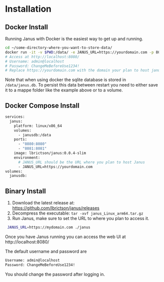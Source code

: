 # Installation

## Docker Install

Running Janus with Docker is the easiest way to get up and running.

```bash
cd ~/some-directory-where-you-want-to-store-data/
docker run -it -v $PWD:/data/ -e JANUS_URL=https://yourdomain.com -p 8080:8080 -p 8081:8081 lbrictson/janus:0.0.4-slim
# Access at http://localhost:8080/
# Username: admin@localhost
# Password: ChangeMeBeforeUse1234!
# Replace https://yourdomain.com with the domain your plan to host janus at
```

Note that when using docker the sqlite database is stored in `/data/janus.db`.  To persist this data between
restart you need to either save it to a mappe folder like the example above or to a volume.

## Docker Compose Install

```dockerfile
services:
  janus:
    platform: linux/x86_64
    volumes:
      - janusdb:/data
    ports:
      - "8080:8080"
      - "8081:8081"
    image: lbrictson/janus:0.0.4-slim
    environment:
      # JANUS_URL should be the URL where you plan to host Janus
      - JANUS_URL=https://yourdomain.com
volumes:
  janusdb:
```

## Binary Install

1. Download the latest release at: https://github.com/lbrictson/janus/releases
2. Decompress the executable: `tar -xvf janus_Linux_arm64.tar.gz`
3. Run Janus, make sure to set the URL to where you plan to access it.

```bash
 JANUS_URL=https://mydomain.com ./janus
```

Once you have Janus running you can access the web UI at http://localhost:8080/

The default username and password are
```bash
Username: admin@localhost
Password: ChangeMeBeforeUse1234!
```

You should change the password after logging in.

